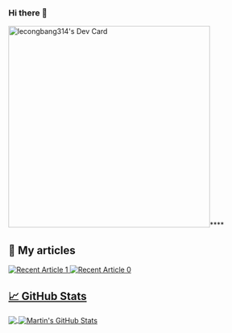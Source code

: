 ### Hi there 👋

<!--
**congbang-le/congbang-le** is a ✨ _special_ ✨ repository because its `README.md` (this file) appears on your GitHub profile.

Here are some ideas to get you started:

- 🔭 I’m currently working on ...
- 🌱 I’m currently learning ...
- 👯 I’m looking to collaborate on ...
- 🤔 I’m looking for help with ...
- 💬 Ask me about ...
- 📫 How to reach me: ...
- 😄 Pronouns: ...
- ⚡ Fun fact: ...
-->

<a href="https://app.daily.dev/leconbang314"><img src="https://api.daily.dev/devcards/b62f1c92b9204f148d2b0925bd4268ce.png?r=nxp" width="400" alt="lecongbang314's Dev Card"/></a>****

## 🚀 My articles 
<a target="_blank" href="https://github-readme-medium-recent-article.vercel.app/medium/@lecongbang314/1"><img src="https://github-readme-medium-recent-article.vercel.app/medium/@lecongbang314/1" alt="Recent Article 1">
<a target="_blank" href="https://github-readme-medium-recent-article.vercel.app/medium/@lecongbang314/0"><img src="https://github-readme-medium-recent-article.vercel.app/medium/@lecongbang314/0" alt="Recent Article 0">

## &#x1f4c8; GitHub Stats

<a href="https://github.com/congbang-le/congbang-le">
  <img align="center" src="https://github-readme-stats.vercel.app/api/top-langs/?username=congbang-le&hide=java,html,tex&title_color=ffffff&text_color=c9cacc&icon_color=2bbc8a&bg_color=1d1f21&langs_count=3" />
</a>
<a href="https://github.com/congbang-le/congbang-le">
  <img align="center" src="https://github-readme-stats.vercel.app/api?username=congbang-le&show_icons=true&line_height=27&count_private=true&title_color=ffffff&text_color=c9cacc&icon_color=2bbc8a&bg_color=1d1f21" alt="Martin's GitHub Stats" />
</a>
